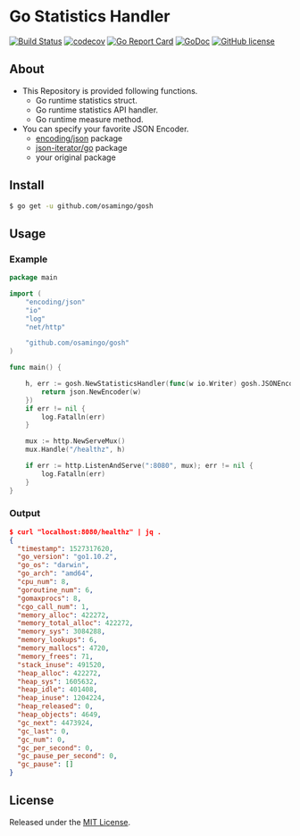 # Go Statistics Handler

[![Build Status](https://travis-ci.org/osamingo/gosh.svg?branch=master)](https://travis-ci.org/osamingo/gosh)
[![codecov](https://codecov.io/gh/osamingo/gosh/branch/master/graph/badge.svg)](https://codecov.io/gh/osamingo/gosh)
[![Go Report Card](https://goreportcard.com/badge/github.com/osamingo/gosh)](https://goreportcard.com/report/github.com/osamingo/gosh)
[![GoDoc](https://godoc.org/github.com/osamingo/gosh?status.svg)](https://godoc.org/github.com/osamingo/gosh)
[![GitHub license](https://img.shields.io/badge/license-MIT-blue.svg)](https://raw.githubusercontent.com/osamingo/gosh/master/LICENSE)

## About

- This Repository is provided following functions.
  - Go runtime statistics struct.
  - Go runtime statistics API handler.
  - Go runtime measure method.
- You can specify your favorite JSON Encoder.
  - [encoding/json](https://golang.org/pkg/encoding/json/) package
  - [json-iterator/go](http://godoc.org/github.com/json-iterator/go) package
  - your original package

## Install

```bash
$ go get -u github.com/osamingo/gosh
```

## Usage

### Example

```go
package main

import (
	"encoding/json"
	"io"
	"log"
	"net/http"

	"github.com/osamingo/gosh"
)

func main() {

	h, err := gosh.NewStatisticsHandler(func(w io.Writer) gosh.JSONEncoder {
		return json.NewEncoder(w)
	})
	if err != nil {
		log.Fatalln(err)
	}

	mux := http.NewServeMux()
	mux.Handle("/healthz", h)

	if err := http.ListenAndServe(":8080", mux); err != nil {
		log.Fatalln(err)
	}
}
```

### Output

```json
$ curl "localhost:8080/healthz" | jq .
{
  "timestamp": 1527317620,
  "go_version": "go1.10.2",
  "go_os": "darwin",
  "go_arch": "amd64",
  "cpu_num": 8,
  "goroutine_num": 6,
  "gomaxprocs": 8,
  "cgo_call_num": 1,
  "memory_alloc": 422272,
  "memory_total_alloc": 422272,
  "memory_sys": 3084288,
  "memory_lookups": 6,
  "memory_mallocs": 4720,
  "memory_frees": 71,
  "stack_inuse": 491520,
  "heap_alloc": 422272,
  "heap_sys": 1605632,
  "heap_idle": 401408,
  "heap_inuse": 1204224,
  "heap_released": 0,
  "heap_objects": 4649,
  "gc_next": 4473924,
  "gc_last": 0,
  "gc_num": 0,
  "gc_per_second": 0,
  "gc_pause_per_second": 0,
  "gc_pause": []
}
```


## License

Released under the [MIT License](https://github.com/osamingo/gosh/blob/master/LICENSE).

